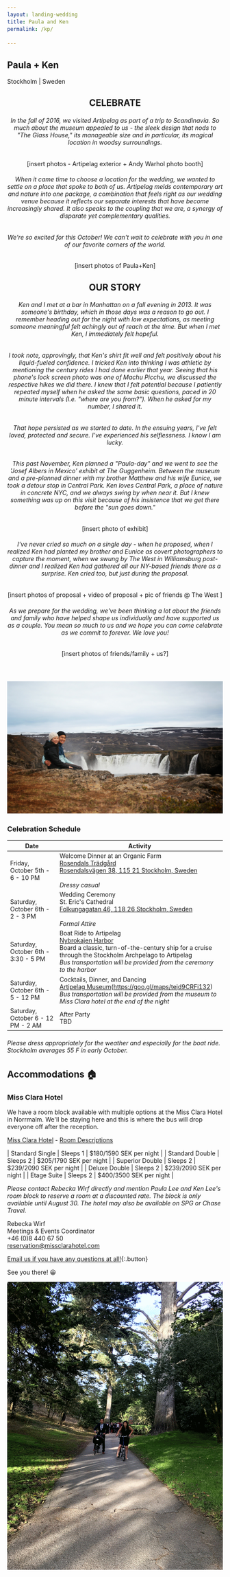 ```yaml
---
layout: landing-wedding
title: Paula and Ken
permalink: /kp/

---
```


<section id="banner">
  <div class="inner" markdown="1">


## Paula + Ken
Stockholm | Sweden

  </div>
</section>

<section class="wrapper style1">
<div class="inner" markdown="1">
<header class="major" markdown="1">

## CELEBRATE
 
###### In the fall of 2016, we visited Artipelag as part of a trip to Scandinavia. So much about the museum appealed to us - the sleek design that nods to "The Glass House," its manageable size and in particular, its magical location in woodsy surroundings. 
 
[insert photos - Artipelag exterior + Andy Warhol photo booth]
 
###### When it came time to choose a location for the wedding, we wanted to settle on a place that spoke to both of us. Artipelag melds contemporary art and nature into one package, a combination that feels right as our wedding venue because it reflects our separate interests that have become increasingly shared. It also speaks to the coupling that we are, a synergy of disparate yet complementary qualities.
 
###### We're so excited for this October! We can't wait to celebrate with you in one of our favorite corners of the world.
 
[insert photos of Paula+Ken] 
 
## OUR STORY
 
###### Ken and I met at a bar in Manhattan on a fall evening in 2013. It was someone's birthday, which in those days was a reason to go out. I remember heading out for the night with low expectations, as meeting someone meaningful felt achingly out of reach at the time. But when I met Ken, I immediately felt hopeful.
 
###### I took note, approvingly, that Ken's shirt fit well and felt positively about his liquid-fueled confidence. I tricked Ken into thinking I was athletic by mentioning the century rides I had done earlier that year. Seeing that his phone's lock screen photo was one of Machu Picchu, we discussed the respective hikes we did there. I knew that I felt potential because I patiently repeated myself when he asked the same basic questions, paced in 20 minute intervals (I.e. "where are you from?"). When he asked for my number, I shared it. 
 
###### That hope persisted as we started to date. In the ensuing years, I've felt loved, protected and secure. I've experienced his selflessness. I know I am lucky.
 
###### This past November, Ken planned a "Paula-day" and we went to see the 'Josef Albers in Mexico' exhibit at The Guggenheim. Between the museum and a pre-planned dinner with my brother Matthew and his wife Eunice, we took a detour stop in Central Park. Ken loves Central Park, a place of nature in concrete NYC, and we always swing by when near it. But I knew something was up on this visit because of his insistence that we get there before the "sun goes down."
 
[insert photo of exhibit]   
 
###### I've never cried so much on a single day - when he proposed, when I realized Ken had planted my brother and Eunice as covert photographers to capture the moment, when we swung by The West in Williamsburg post-dinner and I realized Ken had gathered all our NY-based friends there as a surprise. Ken cried too, but just during the proposal.
 
[insert photos of proposal + video of proposal + pic of friends @ The West ]   
 
###### As we prepare for the wedding, we've been thinking a lot about the friends and family who have helped shape us individually and have supported us as a couple. You mean so much to us and we hope you can come celebrate as we commit to forever. We love you!
 
[insert photos of friends/family + us?]   


</header>

</div>
</section>
<section class="wrapper alt style5">
<div class="spotlight">
<div class="image"><img src="/images/wedding/waterfall.jpg"></div>
<div class="content" markdown="1">

### Celebration Schedule

| Date          | Activity |
| -------------------- | ------------- |
| Friday, October 5th - 6 - 10 PM | Welcome Dinner at an Organic Farm<br>[Rosendals Trädgård](http://www.rosendalstradgard.se/in-english/)<br>[Rosendalsvägen 38, 115 21 Stockholm, Sweden](https://goo.gl/maps/xL4M4WgS61K2)<br><br>*Dressy casual*  |
| Saturday, October 6th - 2 - 3 PM  | Wedding Ceremony<br>St. Eric's Cathedral<br>[Folkungagatan 46, 118 26 Stockholm, Sweden](https://goo.gl/maps/af1iivMnYZr)<br><br>*Formal Attire*  |
| Saturday, October 6th - 3:30 - 5 PM  | Boat Ride to Artipelag<br>[Nybrokajen Harbor](https://goo.gl/maps/tejd9CRFi132)<br>Board a classic, turn-of-the-century ship for a cruise through the Stockholm Archpelago to Artipelag<br>*Bus transportation wlil be provided from the ceremony to the harbor* |
| Saturday, October 6th - 5 - 12 PM  | Cocktails, Dinner, and Dancing<br>[Artipelag Museum](https://artipelag.se/en/)(https://goo.gl/maps/tejd9CRFi132)<br>*Bus transportation will be provided from the museum to Miss Clara hotel at the end of the night*| 
| Saturday, October 6 - 12 PM - 2 AM | After Party<br>TBD |

###### Please dress appropriately for the weather and especially for the boat ride. Stockholm averages 55 F in early October.

</div>
</section>
<section class="wrapper style5">
<div class="inner" markdown="1">

## Accommodations 🏠

### Miss Clara Hotel

We have a room block available with multiple options at the Miss Clara Hotel in Norrmalm. We'll be staying here and this is where the bus will drop everyone off after the reception.

[Miss Clara Hotel](https://missclarahotel.com/) - [Room Descriptions](https://missclarahotel.com/rooms)

| Standard Single | Sleeps 1 | $180/1590 SEK per night |
| Standard Double | Sleeps 2 | $205/1790 SEK per night |
| Superior Double | Sleeps 2 | $239/2090 SEK per night |
| Deluxe Double | Sleeps 2 | $239/2090 SEK per night |
| Etage Suite | Sleeps 2 | $400/3500 SEK per night |

*Please contact Rebecka Wirf directly and mention Paula Lee and Ken Lee's room block to reserve a room at a discounted rate. The block is only available until August 30. The hotel may also be available on SPG or Chase Travel.*

Rebecka Wirf
<br>Meetings & Events Coordinator
<br>+46 (0)8 440 67 50
<br>[reservation@missclarahotel.com](mailto:reservation@missclarahotel.com)


</div>
</section>
<section class="wrapper style2 special">
<div class="inner" markdown="1">

[Email us if you have any questions at all!](mailto:kennethl+wedding@gmail.com){:.button}


  See you there! 😀

<div class="box alt">
<div class="row">
<span class="image fit" markdown="1">

  ![](/images/wedding/bike-wedding.jpg)

</span>
</div>
</div>
</div>
</section>
